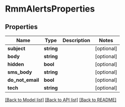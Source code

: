# RmmAlertsProperties

## Properties
Name | Type | Description | Notes
------------ | ------------- | ------------- | -------------
**subject** | **string** |  | [optional] 
**body** | **string** |  | [optional] 
**hidden** | **bool** |  | [optional] 
**sms_body** | **string** |  | [optional] 
**do_not_email** | **bool** |  | [optional] 
**tech** | **string** |  | [optional] 

[[Back to Model list]](../../README.md#documentation-for-models) [[Back to API list]](../../README.md#documentation-for-api-endpoints) [[Back to README]](../../README.md)

